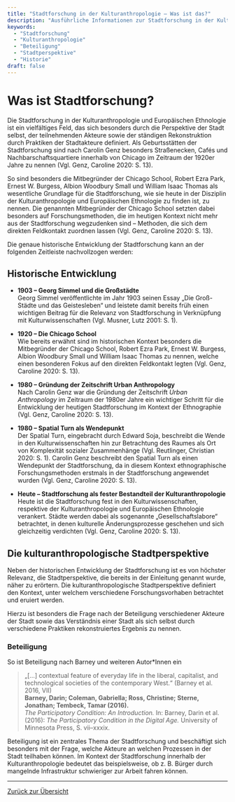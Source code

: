 ```yaml
---
title: "Stadtforschung in der Kulturanthropologie – Was ist das?"
description: "Ausführliche Informationen zur Stadtforschung in der Kulturanthropologie."
keywords:
  - "Stadtforschung"
  - "Kulturanthropologie"
  - "Beteiligung"
  - "Stadtperspektive"
  - "Historie"
draft: false
---
```


# Was ist Stadtforschung?

Die Stadtforschung in der Kulturanthropologie und Europäischen Ethnologie ist ein vielfältiges Feld, das sich besonders durch die Perspektive der Stadt selbst, der teilnehmenden Akteure sowie der ständigen Rekonstruktion durch Praktiken der Stadtakteure definiert. Als Geburtsstätten der Stadtforschung sind nach Carolin Genz besonders Straßenecken, Cafés und Nachbarschaftsquartiere innerhalb von Chicago im Zeitraum der 1920er Jahre zu nennen (Vgl. Genz, Caroline 2020: S. 13).

So sind besonders die Mitbegründer der Chicago School, Robert Ezra Park, Ernest W. Burgess, Albion Woodbury Small und William Isaac Thomas als wesentliche Grundlage für die Stadtforschung, wie sie heute in der Disziplin der Kulturanthropologie und Europäischen Ethnologie zu finden ist, zu nennen. Die genannten Mitbegründer der Chicago School setzten dabei besonders auf Forschungsmethoden, die im heutigen Kontext nicht mehr aus der Stadtforschung wegzudenken sind – Methoden, die sich dem direkten Feldkontakt zuordnen lassen (Vgl. Genz, Caroline 2020: S. 13).

Die genaue historische Entwicklung der Stadtforschung kann an der folgenden Zeitleiste nachvollzogen werden:

## Historische Entwicklung

- **1903 – Georg Simmel und die Großstädte**  
  Georg Simmel veröffentlichte im Jahr 1903 seinen Essay „Die Groß-Städte und das Geistesleben“ und leistete damit bereits früh einen wichtigen Beitrag für die Relevanz von Stadtforschung in Verknüpfung mit Kulturwissenschaften (Vgl. Musner, Lutz 2001: S. 1).

- **1920 – Die Chicago School**  
  Wie bereits erwähnt sind im historischen Kontext besonders die Mitbegründer der Chicago School, Robert Ezra Park, Ernest W. Burgess, Albion Woodbury Small und William Isaac Thomas zu nennen, welche einen besonderen Fokus auf den direkten Feldkontakt legten (Vgl. Genz, Caroline 2020: S. 13).

- **1980 – Gründung der Zeitschrift Urban Anthropology**  
  Nach Carolin Genz war die Gründung der Zeitschrift _Urban Anthropology_ im Zeitraum der 1980er Jahre ein wichtiger Schritt für die Entwicklung der heutigen Stadtforschung im Kontext der Ethnographie (Vgl. Genz, Caroline 2020: S. 13).

- **1980 – Spatial Turn als Wendepunkt**  
  Der Spatial Turn, eingebracht durch Edward Soja, beschreibt die Wende in den Kulturwissenschaften hin zur Betrachtung des Raumes als Ort von Komplexität sozialer Zusammenhänge (Vgl. Reutlinger, Christian 2020: S. 1). Carolin Genz beschreibt den Spatial Turn als einen Wendepunkt der Stadtforschung, da in diesem Kontext ethnographische Forschungsmethoden erstmals in der Stadtforschung angewendet wurden (Vgl. Genz, Caroline 2020: S. 13).

- **Heute – Stadtforschung als fester Bestandteil der Kulturanthropologie**  
  Heute ist die Stadtforschung fest in den Kulturwissenschaften, respektive der Kulturanthropologie und Europäischen Ethnologie verankert. Städte werden dabei als sogenannte „Gesellschaftslabore“ betrachtet, in denen kulturelle Änderungsprozesse geschehen und sich gleichzeitig verdichten (Vgl. Genz, Caroline 2020: S. 13).

## Die kulturanthropologische Stadtperspektive

Neben der historischen Entwicklung der Stadtforschung ist es von höchster Relevanz, die Stadtperspektive, die bereits in der Einleitung genannt wurde, näher zu erörtern. Die kulturanthropologische Stadtperspektive definiert den Kontext, unter welchem verschiedene Forschungsvorhaben betrachtet und eruiert werden.

Hierzu ist besonders die Frage nach der Beteiligung verschiedener Akteure der Stadt sowie das Verständnis einer Stadt als sich selbst durch verschiedene Praktiken rekonstruiertes Ergebnis zu nennen.

### Beteiligung

So ist Beteiligung nach Barney und weiteren Autor\*Innen ein

> „[…] contextual feature of everyday life in the liberal, capitalist, and technological societies of the contemporary West.“ (Barney et al. 2016, VII)  
> **Barney, Darin; Coleman, Gabriella; Ross, Christine; Sterne, Jonathan; Tembeck, Tamar (2016).**  
> _The Participatory Condition: An Introduction._ In: Barney, Darin et al. (2016): _The Participatory Condition in the Digital Age._ University of Minnesota Press, S. vii–xxxix.

Beteiligung ist ein zentrales Thema der Stadtforschung und beschäftigt sich besonders mit der Frage, welche Akteure an welchen Prozessen in der Stadt teilhaben können. Im Kontext der Stadtforschung innerhalb der Kulturanthropologie bedeutet das beispielsweise, ob z. B. Bürger durch mangelnde Infrastruktur schwieriger zur Arbeit fahren können.

---

[Zurück zur Übersicht](/)
